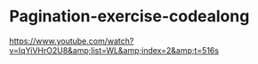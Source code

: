 # Pagination-exercise-codealong
https://www.youtube.com/watch?v=IqYiVHrO2U8&amp;list=WL&amp;index=2&amp;t=516s
